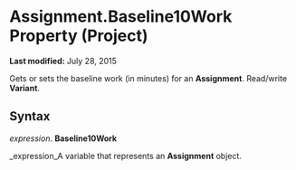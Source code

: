 
# Assignment.Baseline10Work Property (Project)

 **Last modified:** July 28, 2015

Gets or sets the baseline work (in minutes) for an  **Assignment**. Read/write  **Variant**.

## Syntax

 _expression_. **Baseline10Work**

 _expression_A variable that represents an  **Assignment** object.

